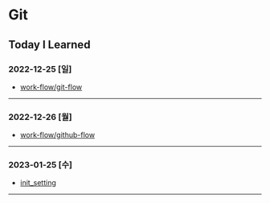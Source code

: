 # Git

## Today I Learned

### 2022-12-25 [일]
- [work-flow/git-flow](https://github.com/xxx-sj/Today_I_Learned/blob/master/Git/branch-strategy/work-flow/git-flow.md)
* * *
### 2022-12-26 [월]
- [work-flow/github-flow](https://github.com/xxx-sj/Today_I_Learned/blob/master/Git/branch-strategy/work-flow/github-flow.md)
* * *
### 2023-01-25 [수]
- [init_setting](https://github.com/xxx-sj/Today_I_Learned/blob/master/Git/setting/init_setting.md)
* * *
